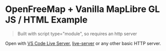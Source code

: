 # OpenFreeMap + Vanilla MapLibre GL JS / HTML Example

> Built with script type="module", so requires an http server

Open with [VS Code Live Server](https://marketplace.visualstudio.com/items?itemName=ritwickdey.LiveServer), [live-server](https://www.npmjs.com/package/live-server) or any other basic HTTP server.
